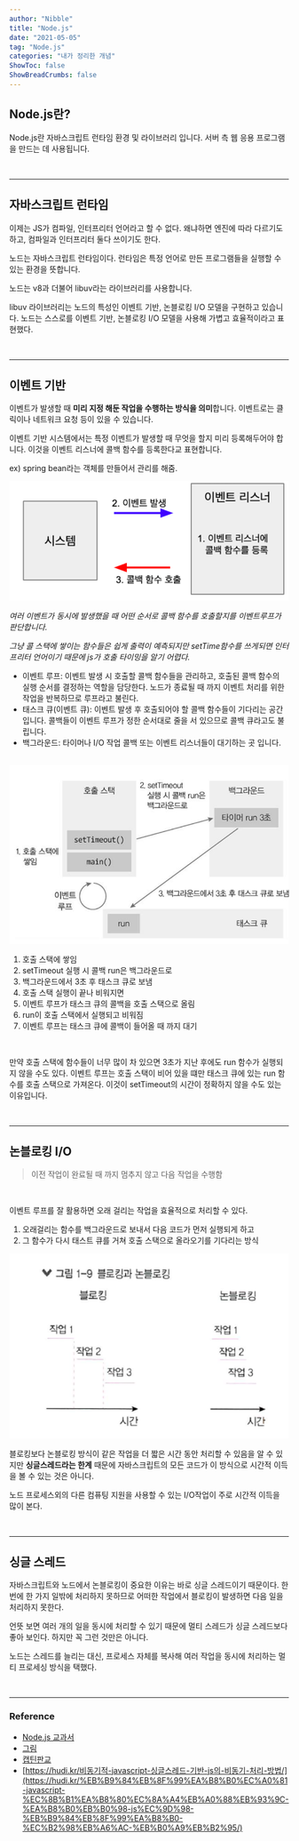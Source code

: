 ```yaml
---
author: "Nibble"
title: "Node.js"
date: "2021-05-05"
tag: "Node.js"
categories: "내가 정리한 개념"
ShowToc: false
ShowBreadCrumbs: false
---
```


## Node.js란?

Node.js란 자바스크립트 런타임 환경 및 라이브러리 입니다. 서버 측 웹 응용 프로그램을 만드는 데 사용됩니다.

<br />

---

## 자바스크립트 런타임

이제는 JS가 컴파일, 인터프리터 언어라고 할 수 없다. 왜냐하면 엔진에 따라 다르기도 하고, 컴파일과 인터프리터 둘다 쓰이기도 한다.

노드는 자바스크립트 런타임이다. 런타임은 특정 언어로 만든 프로그램들을 실행할 수 있는 환경을 뜻합니다.

노드는 v8과 더불어 libuv라는 라이브러리를 사용합니다.

libuv 라이브러리는 노드의 특성인 이벤트 기반, 논블로킹 I/O 모델을 구현하고 있습니다. 노드는 스스로를 이벤트 기반, 논블로킹 I/O 모델을 사용해 가볍고 효율적이라고 표현했다.

<br />

---

## 이벤트 기반

이벤트가 발생할 때 **미리 지정 해둔 작업을 수행하는 방식을 의미**합니다. 이벤트로는 클릭이나 네트워크 요청 등이 있을 수 있습니다.

이벤트 기반 시스템에서는 특정 이벤트가 발생할 때 무엇을 할지 미리 등록해두어야 합니다. 이것을 이벤트 리스너에 콜백 함수를 등록한다교 표현합니다.

ex) spring bean라는 객체를 만들어서 관리를 해줌.

<img src="../../data/images/스크린샷%202021-05-05%20오후%206.40.15.png" />


*여러 이벤트가 동시에 발생했을 때 어떤 순서로 콜백 함수를 호출할지를 이벤트루프가 판단합니다.*

*그냥 콜 스택에 쌓이는 함수들은 쉽게 출력이 예측되지만 setTime함수를 쓰게되면 인터프리터 언어이기 때문에 js가 호출 타이밍을 알기 어렵다.*

- 이벤트 루프: 이벤트 발생 시 호출할 콜백 함수들을 관리하고, 호출된 콜백 함수의 실행 순서를 결정하는 역할을 담당한다. 노드가 종료될 때 까지 이벤트 처리를 위한 작업을 반복하므로 루프라고 불린다.
- 태스크 큐(이벤트 큐): 이벤트 발생 후 호출되어야 할 콜백 함수들이 기다리는 공간입니다. 콜백들이 이벤트 루프가 정한 순서대로 줄을 서 있으므로 콜백 큐라고도 불립니다.
- 백그라운드: 타이머나 I/O 작업 콜백 또는 이벤트 리스너들이 대기하는 곳 입니다.

<br />

<img src="../../data/images/스크린샷%202021-05-05%20오후%206.41.05.png" />

1. 호출 스택에 쌓임
2. setTimeout 실행 시 콜백 run은 백그라운드로
3. 백그라운드에서 3초 후 태스크 큐로 보냄
4. 호출 스택 실행이 끝나 비워지면
5. 이벤트 루프가 태스크 큐의 콜백을 호출 스택으로 올림
6. run이 호출 스택에서 실행되고 비워짐
7. 이벤트 루프는 태스크 큐에 콜백이 들어올 때 까지 대기

<br />

만약 호출 스택에 함수들이 너무 많이 차 있으면 3초가 지난 후에도 run 함수가 실행되지 않을 수도 있다. 이벤트 루프는 호출 스택이 비어 있을 떄만 태스크 큐에 있는 run 함수를 호출 스택으로 가져온다. 이것이 setTimeout의 시간이 정확하지 않을 수도 있는 이유입니다.

<br />

---

## 논블로킹 I/O

> 이전 작업이 완료될 때 까지 멈추지 않고 다음 작업을 수행함

<br />

이벤트 루프를 잘 활용하면 오래 걸리는 작업을 효율적으로 처리할 수 있다.

1. 오래걸리는 함수를 백그라운드로 보내서 다음 코드가 먼저 실행되게 하고
2. 그 함수가 다시 태스트 큐를 거쳐 호출 스택으로 올라오기를 기다리는 방식

<img src="../../data/images/스크린샷%202021-05-05%20오후%206.41.29.png" />

블로킹보다 논블로킹 방식이 같은 작업을 더 짧은 시간 동안 처리할 수 있음을 알 수 있지만 **싱글스레드라는 한계** 때문에 자바스크립트의 모든 코드가 이 방식으로 시간적 이득을 볼 수 있는 것은 아니다.

노드 프로세스외의 다른 컴퓨팅 지원을 사용할 수 있는 I/O작업이 주로 시간적 이득을 많이 본다.

<br />

---

## 싱글 스레드

자바스크립트와 노드에서 논블로킹이 중요한 이유는 바로 싱글 스레드이기 때문이다. 한 번에 한 가지 일밖에 처리하지 못하므로 어떠한 작업에서 블로킹이 발생하면 다음 일을 처리하지 못한다.

언뜻 보면 여러 개의 일을 동시에 처리할 수 있기 때문에 멀티 스레드가 싱글 스레드보다 좋아 보인다. 하지만 꼭 그런 것만은 아니다. 

노드는 스레드를 늘리는 대신, 프로세스 자체를 복사해 여러 작업을 동시에 처리하는 멀티 프로세싱 방식을 택했다.

<br />

---


### Reference
- [Node.js 교과서](http://www.yes24.com/Product/Goods/62597864)
- [그림](https://cho-coding.tistory.com/217)
- [캡틴판교](https://joshua1988.github.io/web-development/translation/javascript/how-js-works-inside-engine/)
- [https://hudi.kr/비동기적-javascript-싱글스레드-기반-js의-비동기-처리-방법/](https://hudi.kr/%EB%B9%84%EB%8F%99%EA%B8%B0%EC%A0%81-javascript-%EC%8B%B1%EA%B8%80%EC%8A%A4%EB%A0%88%EB%93%9C-%EA%B8%B0%EB%B0%98-js%EC%9D%98-%EB%B9%84%EB%8F%99%EA%B8%B0-%EC%B2%98%EB%A6%AC-%EB%B0%A9%EB%B2%95/)